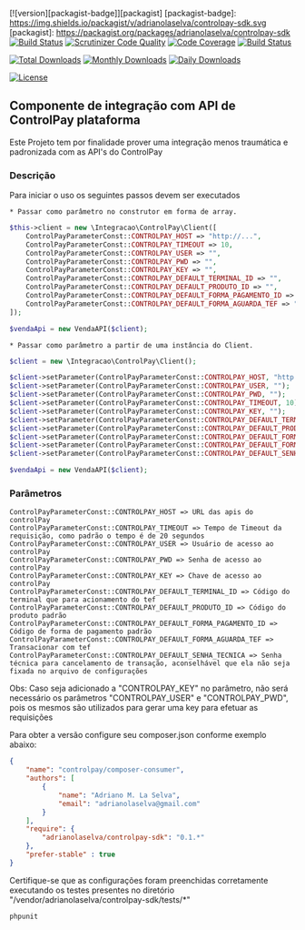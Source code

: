 
[![version][packagist-badge]][packagist]
[packagist-badge]: https://img.shields.io/packagist/v/adrianolaselva/controlpay-sdk.svg
[packagist]: https://packagist.org/packages/adrianolaselva/controlpay-sdk
[![Build Status](https://travis-ci.org/adrianolaselva/controlpay-sdk.svg?branch=master)](https://travis-ci.org/adrianolaselva/controlpay-sdk)
[![Scrutinizer Code Quality](https://scrutinizer-ci.com/g/adrianolaselva/controlpay-sdk/badges/quality-score.png?b=master)](https://scrutinizer-ci.com/g/adrianolaselva/controlpay-sdk/?branch=master)
[![Code Coverage](https://scrutinizer-ci.com/g/adrianolaselva/controlpay-sdk/badges/coverage.png?b=master)](https://scrutinizer-ci.com/g/adrianolaselva/controlpay-sdk/?branch=master)
[![Build Status](https://scrutinizer-ci.com/g/adrianolaselva/controlpay-sdk/badges/build.png?b=master)](https://scrutinizer-ci.com/g/adrianolaselva/controlpay-sdk/build-status/master)

[![Total Downloads](https://poser.pugx.org/adrianolaselva/controlpay-sdk/downloads)](https://packagist.org/packages/adrianolaselva/controlpay-sdk)
[![Monthly Downloads](https://poser.pugx.org/adrianolaselva/controlpay-sdk/d/monthly)](https://packagist.org/packages/adrianolaselva/controlpay-sdk)
[![Daily Downloads](https://poser.pugx.org/adrianolaselva/controlpay-sdk/d/daily)](https://packagist.org/packages/adrianolaselva/controlpay-sdk)

[![License](https://poser.pugx.org/adrianolaselva/controlpay-sdk/license)](https://packagist.org/packages/adrianolaselva/controlpay-sdk)

## Componente de integração com API de ControlPay plataforma

Este Projeto tem por finalidade prover uma integração menos traumática e padronizada com as API's 
do ControlPay


### Descrição

Para iniciar o uso os seguintes passos devem ser executados

    * Passar como parâmetro no construtor em forma de array.

```php
$this->client = new \Integracao\ControlPay\Client([
    ControlPayParameterConst::CONTROLPAY_HOST => "http://...",
    ControlPayParameterConst::CONTROLPAY_TIMEOUT => 10,
    ControlPayParameterConst::CONTROLPAY_USER => "",
    ControlPayParameterConst::CONTROLPAY_PWD => "",
    ControlPayParameterConst::CONTROLPAY_KEY => "",
    ControlPayParameterConst::CONTROLPAY_DEFAULT_TERMINAL_ID => "",
    ControlPayParameterConst::CONTROLPAY_DEFAULT_PRODUTO_ID => "",
    ControlPayParameterConst::CONTROLPAY_DEFAULT_FORMA_PAGAMENTO_ID => "",
    ControlPayParameterConst::CONTROLPAY_DEFAULT_FORMA_AGUARDA_TEF => "",
]);

$vendaApi = new VendaAPI($client);
```

    * Passar como parâmetro a partir de uma instância do Client.

```php
$client = new \Integracao\ControlPay\Client();

$client->setParameter(ControlPayParameterConst::CONTROLPAY_HOST, "http://...");
$client->setParameter(ControlPayParameterConst::CONTROLPAY_USER, "");
$client->setParameter(ControlPayParameterConst::CONTROLPAY_PWD, "");
$client->setParameter(ControlPayParameterConst::CONTROLPAY_TIMEOUT, 10);
$client->setParameter(ControlPayParameterConst::CONTROLPAY_KEY, "");
$client->setParameter(ControlPayParameterConst::CONTROLPAY_DEFAULT_TERMINAL_ID, "");
$client->setParameter(ControlPayParameterConst::CONTROLPAY_DEFAULT_PRODUTO_ID, "");
$client->setParameter(ControlPayParameterConst::CONTROLPAY_DEFAULT_FORMA_PAGAMENTO_ID, "");
$client->setParameter(ControlPayParameterConst::CONTROLPAY_DEFAULT_FORMA_AGUARDA_TEF, "");
$client->setParameter(ControlPayParameterConst::CONTROLPAY_DEFAULT_SENHA_TECNICA, "");

$vendaApi = new VendaAPI($client);
```

### Parâmetros

    ControlPayParameterConst::CONTROLPAY_HOST => URL das apis do controlPay
    ControlPayParameterConst::CONTROLPAY_TIMEOUT => Tempo de Timeout da requisição, como padrão o tempo é de 20 segundos
    ControlPayParameterConst::CONTROLPAY_USER => Usuário de acesso ao controlPay
    ControlPayParameterConst::CONTROLPAY_PWD => Senha de acesso ao controlPay
    ControlPayParameterConst::CONTROLPAY_KEY => Chave de acesso ao controlPay
    ControlPayParameterConst::CONTROLPAY_DEFAULT_TERMINAL_ID => Código do terminal que para acionamento do tef
    ControlPayParameterConst::CONTROLPAY_DEFAULT_PRODUTO_ID => Código do produto padrão
    ControlPayParameterConst::CONTROLPAY_DEFAULT_FORMA_PAGAMENTO_ID => Código de forma de pagamento padrão
    ControlPayParameterConst::CONTROLPAY_DEFAULT_FORMA_AGUARDA_TEF => Transacionar com tef
    ControlPayParameterConst::CONTROLPAY_DEFAULT_SENHA_TECNICA => Senha técnica para cancelamento de transação, aconselhável que ela não seja fixada no arquivo de configurações

Obs: Caso seja adicionado a "CONTROLPAY_KEY" no parâmetro, não será necessário os parâmetros "CONTROLPAY_USER" e 
"CONTROLPAY_PWD", pois os mesmos são utilizados para gerar uma key para efetuar as requisições


Para obter a versão configure seu composer.json conforme exemplo abaixo:

```json
{
    "name": "controlpay/composer-consumer",
    "authors": [
        {
            "name": "Adriano M. La Selva",
            "email": "adrianolaselva@gmail.com"
        }
    ],
    "require": {
        "adrianolaselva/controlpay-sdk": "0.1.*"
    },
	"prefer-stable" : true
}
```

Certifique-se que as configurações foram preenchidas corretamente executando os testes presentes no diretório "/vendor/adrianolaselva/controlpay-sdk/tests/*"

```sh
phpunit
```

[GitHub]: <https://github.com/adrianolaselva/controlpay-sdk.git>